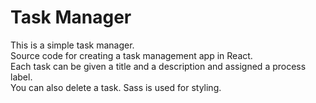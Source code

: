 <h1>Task Manager</h1>

<p>
    This is a simple task manager. <br/>
    Source code for creating a task management app in React.</br>
    Each task can be given a title and a description and assigned a process label.</br>
    You can also delete a task.
    Sass is used for styling.

</p>
